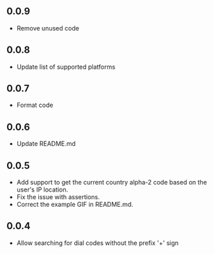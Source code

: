 ## 0.0.9
* Remove unused code

## 0.0.8
* Update list of supported platforms

## 0.0.7
* Format code

## 0.0.6
* Update README.md

## 0.0.5
* Add support to get the current country alpha-2 code based on the user's IP location. 
* Fix the issue with assertions. 
* Correct the example GIF in README.md.

## 0.0.4
* Allow searching for dial codes without the prefix '+' sign


